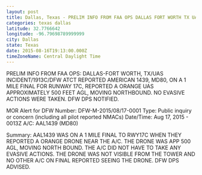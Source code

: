 ```yaml
---
layout: post
title: Dallas, Texas - PRELIM INFO FROM FAA OPS DALLAS FORT WORTH TX UAS INCIDENT 1913C DFW ATCT REPORTED
categories: texas dallas
latitude: 32.7766642
longitude: -96.79698789999999
city: Dallas
state: Texas
date: 2015-08-16T19:13:00.000Z
timeZoneName: Central Daylight Time
---
```


PRELIM INFO FROM FAA OPS: DALLAS-FORT WORTH, TX/UAS INCIDENT/1913C/DFW ATCT REPORTED AMERICAN 1439, MD80, ON A 1 MILE FINAL FOR RUNWAY 17C, REPORTED A ORANGE UAS APPROXIMATELY 500 FEET AGL, MOVING NORTHBOUND. NO EVASIVE ACTIONS WERE TAKEN. DFW DPS NOTIFIED.


MOR Alert for DFW
Number: DFW-M-2015/08/17-0001
Type: Public inquiry or concern (including all pilot reported NMACs)
Date/Time: Aug 17, 2015 - 0013Z
A/C: AAL1439 (MD80)

Summary: AAL1439 WAS ON A 1 MILE FINAL TO RWY17C WHEN THEY REPORTED A ORANGE DRONE NEAR THE A/C. THE DRONE WAS APP 500 AGL, MOVING NORTH BOUND. THE A/C DID NOT HAVE TO TAKE ANY EVASIVE ACTIONS. THE DRONE WAS NOT VISIBLE FROM THE TOWER AND NO OTHER A/C ON FINAL REPORTED SEEING THE DRONE. DFW DPS ADVISED.